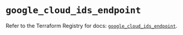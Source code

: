 # `google_cloud_ids_endpoint`

Refer to the Terraform Registry for docs: [`google_cloud_ids_endpoint`](https://registry.terraform.io/providers/hashicorp/google/5.39.1/docs/resources/cloud_ids_endpoint).
